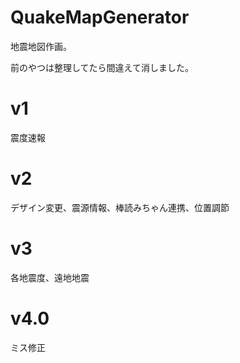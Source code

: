 # QuakeMapGenerator
地震地図作画。

前のやつは整理してたら間違えて消しました。

# v1
震度速報

# v2
デザイン変更、震源情報、棒読みちゃん連携、位置調節

# v3
各地震度、遠地地震

# v4.0
ミス修正
